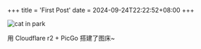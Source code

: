 +++
title = 'First Post'
date = 2024-09-24T22:22:52+08:00
+++

![cat in park](https://static.larryxue.dev/4564172067db0d32338fdff37a1e25d.jpg)

用 Cloudflare r2 + PicGo 搭建了图床~
